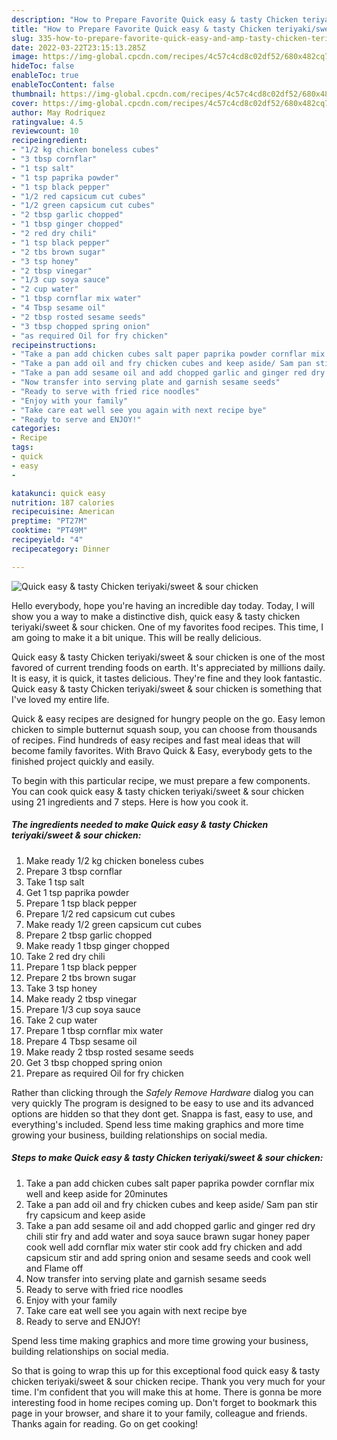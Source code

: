 ```yaml
---
description: "How to Prepare Favorite Quick easy & tasty Chicken teriyaki/sweet & sour chicken"
title: "How to Prepare Favorite Quick easy & tasty Chicken teriyaki/sweet & sour chicken"
slug: 335-how-to-prepare-favorite-quick-easy-and-amp-tasty-chicken-teriyaki-sweet-and-amp-sour-chicken
date: 2022-03-22T23:15:13.285Z
image: https://img-global.cpcdn.com/recipes/4c57c4cd8c02df52/680x482cq70/quick-easy-tasty-chicken-teriyakisweet-sour-chicken-recipe-main-photo.jpg
hideToc: false
enableToc: true
enableTocContent: false
thumbnail: https://img-global.cpcdn.com/recipes/4c57c4cd8c02df52/680x482cq70/quick-easy-tasty-chicken-teriyakisweet-sour-chicken-recipe-main-photo.jpg
cover: https://img-global.cpcdn.com/recipes/4c57c4cd8c02df52/680x482cq70/quick-easy-tasty-chicken-teriyakisweet-sour-chicken-recipe-main-photo.jpg
author: May Rodriquez
ratingvalue: 4.5
reviewcount: 10
recipeingredient:
- "1/2 kg chicken boneless cubes"
- "3 tbsp cornflar"
- "1 tsp salt"
- "1 tsp paprika powder"
- "1 tsp black pepper"
- "1/2 red capsicum cut cubes"
- "1/2 green capsicum cut cubes"
- "2 tbsp garlic chopped"
- "1 tbsp ginger chopped"
- "2 red dry chili"
- "1 tsp black pepper"
- "2 tbs brown sugar"
- "3 tsp honey"
- "2 tbsp vinegar"
- "1/3 cup soya sauce"
- "2 cup water"
- "1 tbsp cornflar mix water"
- "4 Tbsp sesame oil"
- "2 tbsp rosted sesame seeds"
- "3 tbsp chopped spring onion"
- "as required Oil for fry chicken"
recipeinstructions:
- "Take a pan add chicken cubes salt paper paprika powder cornflar mix well and keep aside for 20minutes"
- "Take a pan add oil and fry chicken cubes and keep aside/ Sam pan stir fry capsicum and keep aside"
- "Take a pan add sesame oil and add chopped garlic and ginger red dry chili stir fry and add water and soya sauce brawn sugar honey paper cook well add cornflar mix water stir cook add fry chicken and add capsicum stir and add spring onion and sesame seeds and cook well and Flame off"
- "Now transfer into serving plate and garnish sesame seeds"
- "Ready to serve with fried rice noodles"
- "Enjoy with your family"
- "Take care eat well see you again with next recipe bye"
- "Ready to serve and ENJOY!"
categories:
- Recipe
tags:
- quick
- easy
- 

katakunci: quick easy  
nutrition: 187 calories
recipecuisine: American
preptime: "PT27M"
cooktime: "PT49M"
recipeyield: "4"
recipecategory: Dinner

---
```



![Quick easy & tasty Chicken teriyaki/sweet & sour chicken](https://img-global.cpcdn.com/recipes/4c57c4cd8c02df52/680x482cq70/quick-easy-tasty-chicken-teriyakisweet-sour-chicken-recipe-main-photo.jpg)

Hello everybody, hope you're having an incredible day today. Today, I will show you a way to make a distinctive dish, quick easy & tasty chicken teriyaki/sweet & sour chicken. One of my favorites food recipes. This time, I am going to make it a bit unique. This will be really delicious.

Quick easy & tasty Chicken teriyaki/sweet & sour chicken is one of the most favored of current trending foods on earth. It's appreciated by millions daily. It is easy, it is quick, it tastes delicious. They're fine and they look fantastic. Quick easy & tasty Chicken teriyaki/sweet & sour chicken is something that I've loved my entire life.

Quick & easy recipes are designed for hungry people on the go. Easy lemon chicken to simple butternut squash soup, you can choose from thousands of recipes. Find hundreds of easy recipes and fast meal ideas that will become family favorites. With Bravo Quick & Easy, everybody gets to the finished project quickly and easily.


To begin with this particular recipe, we must prepare a few components. You can cook quick easy & tasty chicken teriyaki/sweet & sour chicken using 21 ingredients and 7 steps. Here is how you cook it.

<!--inarticleads1-->

##### The ingredients needed to make Quick easy & tasty Chicken teriyaki/sweet & sour chicken:

1. Make ready 1/2 kg chicken boneless cubes
1. Prepare 3 tbsp cornflar
1. Take 1 tsp salt
1. Get 1 tsp paprika powder
1. Prepare 1 tsp black pepper
1. Prepare 1/2 red capsicum cut cubes
1. Make ready 1/2 green capsicum cut cubes
1. Prepare 2 tbsp garlic chopped
1. Make ready 1 tbsp ginger chopped
1. Take 2 red dry chili
1. Prepare 1 tsp black pepper
1. Prepare 2 tbs brown sugar
1. Take 3 tsp honey
1. Make ready 2 tbsp vinegar
1. Prepare 1/3 cup soya sauce
1. Take 2 cup water
1. Prepare 1 tbsp cornflar mix water
1. Prepare 4 Tbsp sesame oil
1. Make ready 2 tbsp rosted sesame seeds
1. Get 3 tbsp chopped spring onion
1. Prepare as required Oil for fry chicken


Rather than clicking through the *Safely Remove Hardware* dialog you can very quickly The program is designed to be easy to use and its advanced options are hidden so that they dont get. Snappa is fast, easy to use, and everything&#39;s included. Spend less time making graphics and more time growing your business, building relationships on social media. 

<!--inarticleads2-->

##### Steps to make Quick easy & tasty Chicken teriyaki/sweet & sour chicken:

1. Take a pan add chicken cubes salt paper paprika powder cornflar mix well and keep aside for 20minutes
1. Take a pan add oil and fry chicken cubes and keep aside/ Sam pan stir fry capsicum and keep aside
1. Take a pan add sesame oil and add chopped garlic and ginger red dry chili stir fry and add water and soya sauce brawn sugar honey paper cook well add cornflar mix water stir cook add fry chicken and add capsicum stir and add spring onion and sesame seeds and cook well and Flame off
1. Now transfer into serving plate and garnish sesame seeds
1. Ready to serve with fried rice noodles
1. Enjoy with your family
1. Take care eat well see you again with next recipe bye
1. Ready to serve and ENJOY!

Spend less time making graphics and more time growing your business, building relationships on social media. 

So that is going to wrap this up for this exceptional food quick easy & tasty chicken teriyaki/sweet & sour chicken recipe. Thank you very much for your time. I'm confident that you will make this at home. There is gonna be more interesting food in home recipes coming up. Don't forget to bookmark this page in your browser, and share it to your family, colleague and friends. Thanks again for reading. Go on get cooking!
